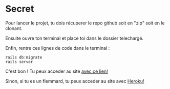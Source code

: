 # Secret


Pour lancer le projet, tu dois récuperer le repo github soit en "zip" soit en le clonant.

Ensuite ouvre ton terminal et place toi dans le dossier telechargé.

Enfin, rentre ces lignes de code dans le terminal :

``` bundle install --without production
rails db:migrate
rails server 
```

C'est bon ! Tu peux acceder au site <a href="http://localhost:3000/">avec ce lien!</a>

Sinon, si tu es un flemmard, tu peux acceder au site avec <a href="https://nocookie.herokuapp.com">Heroku!</a>

